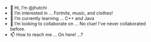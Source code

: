 - 👋 Hi, I’m @jhutchi
- 👀 I’m interested in ... Fortnite, music, and clothes!
- 🌱 I’m currently learning ... C++ and Java
- 💞️ I’m looking to collaborate on ... No clue! I've never collaborated before.
- 📫 How to reach me ... On here! ...?

<!---
jhutchi/jhutchi is a ✨ special ✨ repository because its `README.md` (this file) appears on your GitHub profile.
You can click the Preview link to take a look at your changes.
--->
